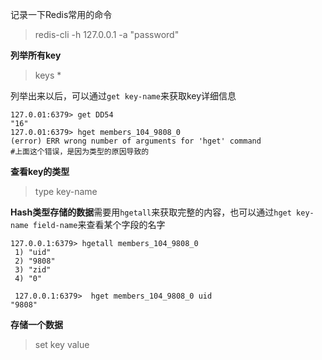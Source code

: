 记录一下Redis常用的命令

> redis-cli -h 127.0.0.1 -a "password"

**列举所有key**

> keys *

列举出来以后，可以通过`get key-name`来获取key详细信息

```
127.0.01:6379> get DD54
"16"
127.0.01:6379> hget members_104_9808_0
(error) ERR wrong number of arguments for 'hget' command
#上面这个错误，是因为类型的原因导致的
```

**查看key的类型**

> type key-name

**Hash类型存储的数据**需要用`hgetall`来获取完整的内容，也可以通过`hget key-name field-name`来查看某个字段的名字

```
127.0.0.1:6379> hgetall members_104_9808_0
 1) "uid"
 2) "9808"
 3) "zid"
 4) "0"
 
 127.0.0.1:6379>  hget members_104_9808_0 uid
"9808"

```

**存储一个数据**

> set key value